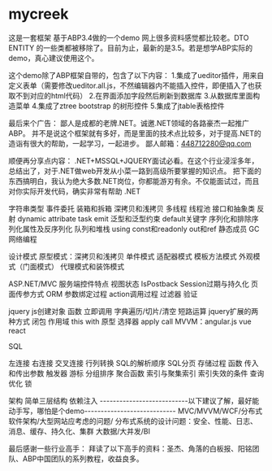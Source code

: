# mycreek
这是一套框架
基于ABP3.4做的一个demo
网上很多资料感觉都比较老。DTO  ENTITY  的一些类都被移除了。目前为止，最新的是3.5。若是想学ABP实际的demo，真心建议使用这个。

这个demo除了ABP框架自带的，包含了以下内容：
1.集成了ueditor插件，用来自定义表单（需要修改ueditor.all.js，不然编辑器内不能插入控件，即便插入了也获取不到对应的html代码）
2.在界面添加字段然后刷新到数据库
3.从数据库里面构造菜单
4.集成了ztree bootstrap 的树形控件
5.集成了jtable表格控件


最后来个广告：
鄙人是成都的老牌.NET。诚邀.NET领域的各路豪杰一起推广ABP。
并不是说这个框架就有多好，而是里面的技术点比较多，对于提高.NET的造诣有很大的帮助，一起学习，一起进步。
鄙人邮箱：448712280@qq.com  



顺便再分享点内容：
.NET+MSSQL+JQUERY面试必看。在这个行业浸淫多年，总结出了，对于.NET做web开发从小菜一路到高级所要掌握的知识点。
把下面的东西搞明白，我认为绝大多数.NET岗位，你都能游刃有余。不仅能面试过，而且对你实际开发代码，确实非常有帮助
.NET

字符串类型
事件委托
装箱和拆箱
深拷贝和浅拷贝
多线程
线程池
接口和抽象类
反射
dynamic
attribate
task
emit
泛型和泛型约束
default关键字
序列化和排除序列化属性及反序列化
队列和堆栈
using
const和readonly
out和ref
静态成员
GC
网络编程

设计模式
原型模式：深拷贝和浅拷贝
单件模式
适配器模式
模板方法模式
外观模式（门面模式）
代理模式和装饰模式

ASP.NET/MVC
服务端控件特点
视图状态
IsPostback
Session过期与持久化
页面传参方式
ORM
参数绑定过程
action调用过程
过滤器
验证


jquery
js创建对象
函数
立即调用
字典遍历/切片/清空
短路运算
jquery扩展的两种方式
闭包
作用域
this
with
原型
选择器
apply  call
MVVM：angular.js  vue react

SQL

左连接
右连接
交叉连接
行列转换
SQL的解析顺序
SQL分页
存储过程
函数
传入和传出参数
触发器
游标
分组排序
聚合函数
索引与聚集索引
索引失效的条件
查询优化
锁


架构
简单三层结构
依赖注入
---------------------------以下建议了解，最好能动手写，哪怕是个demo----------------------------
MVC/MVVM/WCF/分布式软件架构/大型网站应考虑的问题/
分布式系统的设计问题：安全、性能、日志、消息、缓存、持久化、集群
大数据/大并发/BI

最后感谢一些行业高手：
拜读了以下高手的资料：圣杰、角落的白板报、阳铭团队、ABP中国团队的系列教程，收益良多。


